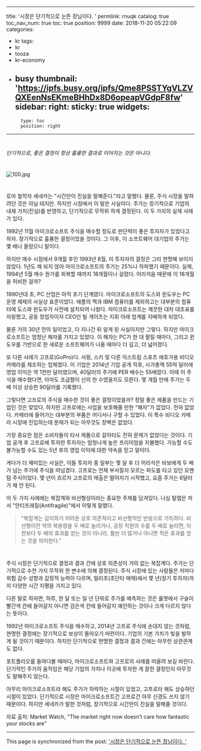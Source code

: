 
---
title: '시장은 단기적으로 눈뜬 장님이다. '
permlink: rnuqk
catalog: true
toc_nav_num: true
toc: true
position: 9999
date: 2018-11-20 05:22:09
categories:
- kr
tags:
- kr
- tooza
- kr-economy
- busy
thumbnail: 'https://ipfs.busy.org/ipfs/Qme8PSSTYgVLZVQXEenNsEKmeBHhDx8D6opeapVGdpF8fw'
sidebar:
    right:
        sticky: true
widgets:
    -
        type: toc
        position: right
---


#
*단기적으로, 좋은 결정이 항상 훌륭한 결과로 이어지는 것은 아니다.*
#
![100.jpg](https://ipfs.busy.org/ipfs/Qme8PSSTYgVLZVQXEenNsEKmeBHhDx8D6opeapVGdpF8fw)
#  
로마 철학자 세네카는 "시간만이 진실을 말해준다."라고 말했다. 물론, 주식 시장을 말하려던 것은 아닐 테지만. 하지만 시장에서 이 말은 사실이다. 주가는 장기적으로 기업의 내재 가치(진실)를 반영하고, 단기적으로 무작위 하게 결정된다. 이 두 가지의 실제 사례가 있다.
  
1992년 11월 마이크로소프트 주식을 매수할 정도로 판단력이 좋은 투자자가 있었다고 하자. 장기적으로 훌륭한 결정이었을 것이다. 그 이후, 이 소프트웨어 대기업의 주가는 몇 배나 올랐으니 말이다. 
  
하지만 매수 시점에서 9개월 후인 1993년 8월, 이 투자자의 결정은 그리 현명해 보이지 않았다. 1년도 채 되지 않아 마이크로소프트의 주가는 25%나 하락했기 때문이다. 실제, 1994년 5월 매수 원가를 회복할 때까지 18개월이나 걸렸다. 어리석음 때문에 이 18개월을 허비한 걸까?
  
1990년대 초, PC 산업은 아직 초기 단계였다. 마이크로소프트의 도스와 윈도우는 PC 운영 체제의 사실상 표준이었다. 애플의 맥과 IBM 컴퓨터를 제외하고는 대부분의 컴퓨터에 도스와 윈도우가 사전에 설치되어 나왔다. 마이크로소프트는 깨끗한 대차 대조표를 자랑했고, 공동 창업자이자 CEO인 빌 게이츠는 지휘 아래 업계를 지배하게 되었다. 
  
물론 거의 30년 전의 일이었고, 다 지나간 뒤 알게 된 사실이지만 그렇다. 하지만 마이크로소프트는 엄청난 해자를 가지고 있었다. 이 해자는 PC가 한 대 팔릴 때마다, 그리고 윈도우를 기반으로 한 새로운 소프트웨어가 나올 때마다 더 깊고, 더 넓어졌다. 
  
또 다른 사례가 고프로(GoPro)다. 서핑, 스키 및 다른 익스트림 스포츠 애호가용 비디오 카메라를 제조하는 업체였다. 이 기업은 2014년 기업 공개 직후, 시가총액 55억 달러에 영업 이익은 약 1천만 달러였으며, 40달러의 주가에 PER 배수는 55배였다. 이때 이 주식을 매수했다면, 아마도 조급함이 신의 한 수였을지도 모른다. 몇 개월 만에 주가는 두 배 이상 상승한 90달러를 기록했다. 
  
그렇다면 고프로의 주식을 매수한 것이 좋은 결정이었을까? 정말 좋은 제품을 만드는 기업인 것은 맞았다. 하지만 고프로에는 사업을 보호해줄 만한 "해자"가 없었다. 전혀 없었다. 카메라에 들어가는 대부분의 부품은 어디서나 구할 수 있었다. 이 특수 비디오 카메라 시장에 진입하는데 문제가 되는 아무것도 장벽은 없었다. 
  
가장 중요한 점은 소비자들이 타사 제품으로 갈아타도 전혀 문제가 없었다는 것이다. 기업 공개 후 고프로에 투자한 투자자는 엄청나게 높은 프리미엄을 지불했다. 가능할 수도 불가능할 수도 있는 5년 후의 영업 이익에 대한 약속을 믿고 말이다.
  
게다가 더 재미있는 사실은, 이들 투자자 중 일부는 몇 달 후 더 어리석은 바보에게 두 배가 넘는 주가에 주식을 떠넘겼다. 고프로는 언제 부서질지 모르는 파도를 타고 있던 모멘텀 주식이었다. 몇 년이 흐르자 고프로의 매출은 떨어지기 시작했고, 요즘 주가는 6달러가 채 안 된다.
  
이 두 가지 사례에는 복잡계와 비선형성이라는 중요한 주제를 담겨있다. 나심 탈렙은 저서 "안티프래질(Antifragile)"에서 이렇게 말했다.
  
>"복잡계는 감지하기 어려운 상호 의존적이고 비선형적인 반응으로 가득하다. 비선형이란 약의 복용량을 두 배로 늘리거나, 공장 직원의 수를 두 배로 늘리면, 이전보다 두 배의 효과를 얻는 것이 아니라, 훨씬 더 많거나 아니면 적은 효과를 얻는 것을 의미한다."
#  
주식 시장은 단기적으로 결정과 결과 간에 상호 의존성이 거의 없는 복잡계다. 주가는 단기적으로 수천 가지 무작위 한 변수에 의해 결정된다. 주식 시장에 있는 사람들은 저마다 위험 감수 성향과 감정적 능력이 다르며, 밀리초(초단타 매매)에서 몇 년(장기 투자자)까지 다양한 시간 지평을 가지고 있다.
  
다른 말로 하자면, 하루, 한 달 또는 일 년 단위로 주가를 예측하는 것은 룰렛에서 구슬이 빨간색 칸에 들어갈지 아니면 검은색 칸에 들어갈지 예언하는 것이나 크게 다르지 않다는 뜻이다. 
  
1992년 마이크로소프트 주식을 매수하고, 2014년 고프로 주식에 손대지 않는 것처럼, 현명한 결정에는 장기적으로 보상이 돌아오기 마련이다. 기업의 기본 가치가 빛을 발하게 될 것이기 때문이다. 하지만 단기적으로 현명한 결정과 결과 간에는 아무런 상관관계도 없다. 
  
포트폴리오를 들여다볼 때마다, 마이크로소프트와 고프로의 사례를 떠올려 보길 바란다. 단기적인 주가의 움직임은 해당 기업의 가치나 이곳에 투자한 게 잘한 결정인지 아무것도 말해주지 않는다. 
  
아무리 마이크로소프트라 해도 주가가 하락하는 시절이 있었고, 고프로라 해도 상승하던 시절이 있었다. 단기적으로 시장은 마이크로소프트건 고프로건 아무 신경도 쓰지 않기 때문이다. 하지만 세네카가 말한 것처럼, 장기적으로 시간만이 진실을 말해줄 것이다.
  
자료 출처: Market Watch, "The market right now doesn’t care how fantastic your stocks are"

- - -

This page is synchronized from the post: ['시장은 단기적으로 눈뜬 장님이다. '](https://steemit.com/@pius.pius/rnuqk)
